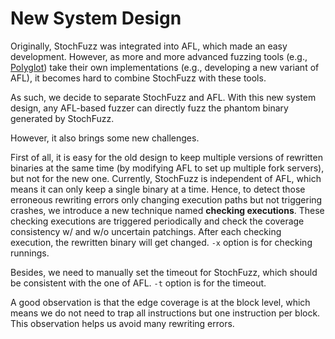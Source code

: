 # New System Design

Originally, StochFuzz was integrated into AFL, which made an easy development. However, as more and more advanced fuzzing tools (e.g., [Polyglot](https://github.com/s3team/Polyglot)) take their own implementations (e.g., developing a new variant of AFL), it becomes hard to combine StochFuzz with these tools. 

As such, we decide to separate StochFuzz and AFL. With this new system design, any AFL-based fuzzer can directly fuzz the phantom binary generated by StochFuzz.

However, it also brings some new challenges. 

First of all, it is easy for the old design to keep multiple versions of rewritten binaries at the same time (by modifying AFL to set up multiple fork servers), but not for the new one. Currently, StochFuzz is independent of AFL, which means it can only keep a single binary at a time. Hence, to detect those erroneous rewriting errors only changing execution paths but not triggering crashes, we introduce a new technique named __checking executions__. These checking executions are triggered periodically and check the coverage consistency w/ and w/o uncertain patchings. After each checking execution, the rewritten binary will get changed. `-x` option is for checking runnings.

Besides, we need to manually set the timeout for StochFuzz, which should be consistent with the one of AFL. `-t` option is for the timeout.

A good observation is that the edge coverage is at the block level, which means we do not need to trap all instructions but one instruction per block. This observation helps us avoid many rewriting errors.
